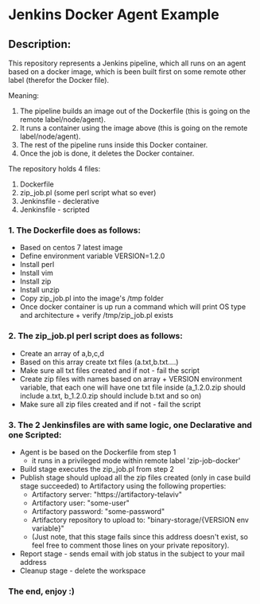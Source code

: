 # Jenkins Docker Agent Example

## Description:

This repository represents a Jenkins pipeline, which all runs on an agent based on a docker image, 
which is been built first on some remote other label (therefor the Docker file).


Meaning:
1. The pipeline builds an image out of the Dockerfile (this is going on the remote label/node/agent).
2. It runs a container using the image above (this is going on the remote label/node/agent).
3. The rest of the pipeline runs inside this Docker container.
4. Once the job is done, it deletes the Docker container.

The repository holds 4 files:
1. Dockerfile
2. zip_job.pl (some perl script what so ever)
3. Jenkinsfile - declerative
4. Jenkinsfile - scripted


### 1. The Dockerfile does as follows:
* Based on centos 7 latest image
* Define environment variable VERSION=1.2.0
* Install perl
* Install vim
* Install zip
* Install unzip
* Copy zip_job.pl into the image's /tmp folder
* Once docker container is up run a command which will print OS type and architecture + verify /tmp/zip_job.pl exists

### 2. The zip_job.pl perl script does as follows:
* Create an array of a,b,c,d
* Based on this array create txt files (a.txt,b.txt….)
* Make sure all txt files created and if not - fail the script
* Create zip files with names based on array + VERSION environment variable, that each one will have one txt file inside (a_1.2.0.zip should include a.txt, b_1.2.0.zip should include b.txt  and so on)
* Make sure all zip files created and if not - fail the script 

### 3. The 2 Jenkinsfiles are with same logic, one Declarative and one Scripted:
* Agent is be based on the Dockerfile from step 1
  - it runs in a privileged mode within remote label 'zip-job-docker'
* Build stage executes the zip_job.pl from step 2
* Publish stage should upload all the zip files created (only in case build stage succeeded) to Artifactory using the following properties:
  - Artifactory server: "https://artifactory-telaviv"
  - Artifactory user: "some-user"
  - Artifactory password: "some-password"
  - Artifactory repository to upload to: "binary-storage/{VERSION env variable}"
  - (Just note, that this stage fails since this address doesn't exist, so feel free to comment those lines on your private repository).
* Report stage - sends email with job status in the subject to your mail address
* Cleanup stage - delete the workspace


### The end, enjoy :)


